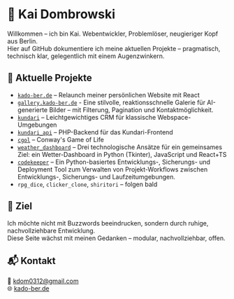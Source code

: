 # 👋 Kai Dombrowski

Willkommen – ich bin Kai. Webentwickler, Problemlöser, neugieriger Kopf aus Berlin.  
Hier auf GitHub dokumentiere ich meine aktuellen Projekte – pragmatisch, technisch klar, gelegentlich mit einem Augenzwinkern.

## 🚀 Aktuelle Projekte

- [`kado-ber.de`](https://github.com/chefkoch0312/kado-ber.de) – Relaunch meiner persönlichen Website mit React
- [`gallery.kado-ber.de`](https://github.com/chefkoch0312/gallery.kado-ber.de) - Eine stilvolle, reaktionsschnelle Galerie für AI-generierte Bilder – mit Filterung, Pagination und Kontaktmöglichkeit.
- [`kundari`](https://github.com/chefkoch0312/kundari) – Leichtgewichtiges CRM für klassische Webspace-Umgebungen
- [`kundari_api`](https://github.com/chefkoch0312/kundari_api) – PHP-Backend für das Kundari-Frontend
- [`cgol`](https://github.com/chefkoch0312/cgol) – Conway's Game of Life
- [`weather_dashboard`](https://github.com/chefkoch0312/weather_dashboard) – Drei technologische Ansätze für ein gemeinsames Ziel: ein Wetter-Dashboard in Python (Tkinter), JavaScript und React+TS
- [`codekeeper`](https://github.com/chefkoch0312/codekeeper) – Ein Python-basiertes Entwicklungs-, Sicherungs- und Deployment Tool zum Verwalten von Projekt-Workflows zwischen Entwicklungs-, Sicherungs- und Laufzeitumgebungen.
- `rpg_dice`, `clicker_clone`, `shiritori` – folgen bald

## 📌 Ziel

Ich möchte nicht mit Buzzwords beeindrucken, sondern durch ruhige, nachvollziehbare Entwicklung.  
Diese Seite wächst mit meinen Gedanken – modular, nachvollziehbar, offen.

## 📬 Kontakt

📧 [kdom0312@gmail.com](mailto:kdom0312@gmail.com)  
🌐 [kado-ber.de](https://kado-ber.de)
